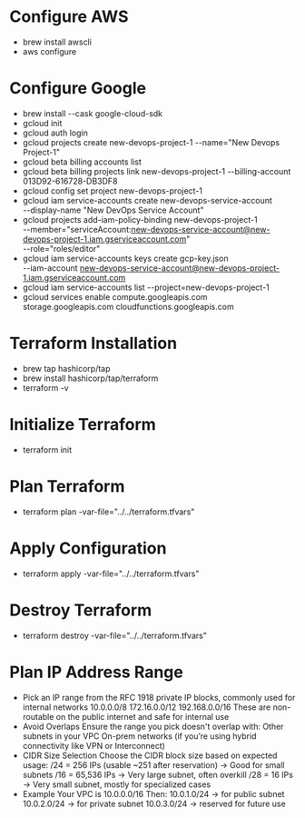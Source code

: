 
# Configure AWS
- brew install awscli
- aws configure

# Configure Google
- brew install --cask google-cloud-sdk
- gcloud init
- gcloud auth login
- gcloud projects create new-devops-project-1 --name="New Devops Project-1"
- gcloud beta billing accounts list
- gcloud beta billing projects link new-devops-project-1 --billing-account 013D92-616728-DB3DF8
- gcloud config set project new-devops-project-1
- gcloud iam service-accounts create new-devops-service-account \
  --display-name "New DevOps Service Account"
- gcloud projects add-iam-policy-binding new-devops-project-1 \
  --member="serviceAccount:new-devops-service-account@new-devops-project-1.iam.gserviceaccount.com" \
  --role="roles/editor"
- gcloud iam service-accounts keys create gcp-key.json \
  --iam-account new-devops-service-account@new-devops-project-1.iam.gserviceaccount.com
- gcloud iam service-accounts list --project=new-devops-project-1
- gcloud services enable compute.googleapis.com storage.googleapis.com cloudfunctions.googleapis.com

# Terraform Installation
- brew tap hashicorp/tap
- brew install hashicorp/tap/terraform
- terraform -v

# Initialize Terraform
- terraform init
# Plan Terraform
- terraform plan -var-file="../../terraform.tfvars"
# Apply Configuration
- terraform apply -var-file="../../terraform.tfvars"
# Destroy Terraform
- terraform destroy -var-file="../../terraform.tfvars"

# Plan  IP Address Range
- Pick an IP range from the RFC 1918 private IP blocks, commonly used for internal networks
  10.0.0.0/8
  172.16.0.0/12
  192.168.0.0/16
  These are non-routable on the public internet and safe for internal use
- Avoid Overlaps
  Ensure the range you pick doesn't overlap with:
  Other subnets in your VPC
  On-prem networks (if you’re using hybrid connectivity like VPN or Interconnect)
- CIDR Size Selection
  Choose the CIDR block size based on expected usage:
  /24 = 256 IPs (usable ~251 after reservation) → Good for small subnets
  /16 = 65,536 IPs → Very large subnet, often overkill
  /28 = 16 IPs → Very small subnet, mostly for specialized cases
- Example
  Your VPC is 10.0.0.0/16
  Then:
    10.0.1.0/24 → for public subnet
    10.0.2.0/24 → for private subnet
    10.0.3.0/24 → reserved for future use